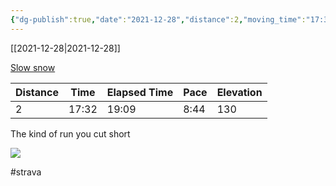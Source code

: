 ```yaml
---
{"dg-publish":true,"date":"2021-12-28","distance":2,"moving_time":"17:32","elapsed_time":"19:09","pace":"8:44","total_elevation_gain":130,"url":"https://www.strava.com/activities/6440207689","permalink":"/01-personal/strava/2021-12-28-slow-snow/","dgPassFrontmatter":true}
---
```



[[2021-12-28\|2021-12-28]]

[Slow snow](https://www.strava.com/activities/6440207689)

| Distance | Time  | Elapsed Time | Pace | Elevation |
| -------- | ----- | ------------ | ---- | --------- |
| 2        | 17:32 | 19:09        | 8:44 | 130       |


The kind of run you cut short
    
![](https://dgtzuqphqg23d.cloudfront.net/GOPlYs_kM7zVwe4FhzOnvcqJsC5twvd6wMQERE0HmLw-768x576.jpg)

    

#strava
